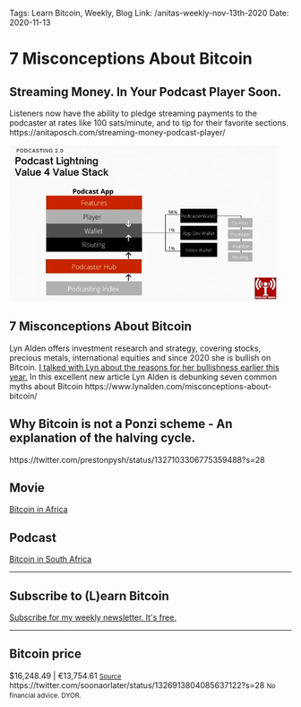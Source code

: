Tags: Learn Bitcoin, Weekly, Blog
Link: /anitas-weekly-nov-13th-2020
Date: 2020-11-13

# 7 Misconceptions About Bitcoin

<h2>Streaming Money. In Your Podcast Player Soon.</h2>
Listeners now have the ability to pledge streaming payments to the podcaster at rates like 100 sats/minute, and to tip for their favorite sections.
https://anitaposch.com/streaming-money-podcast-player/

![Podcasting 2.0 Value Stack](assets/_W0002-value-stack-podcasting20.jpg)

<h2>7 Misconceptions About Bitcoin</h2>
Lyn Alden offers investment research and strategy, covering stocks, precious metals, international equities and since 2020 she is bullish on Bitcoin. <a href="https://bitcoinundco.com/en/lyn-alden/" target="_blank" rel="noopener noreferrer">I talked with Lyn about the reasons for her bullishness earlier this year.</a>
In this excellent new article Lyn Alden is debunking seven common myths about Bitcoin
https://www.lynalden.com/misconceptions-about-bitcoin/

<h2>Why Bitcoin is not a Ponzi scheme - An explanation of the halving cycle.</h2>
https://twitter.com/prestonpysh/status/1327103306775359488?s=28

<h2>Movie</h2>
<a href="https://youtu.be/VTzpHQzBE" target="_blank" rel="noopener noreferrer">Bitcoin in Africa</a>

<h2>Podcast</h2>
<a href="https://bitcoinundco.com/en/grey-jabesi/" target="_blank" rel="noopener noreferrer">Bitcoin in South Africa</a>

---
## Subscribe to (L)earn Bitcoin

[Subscribe for my weekly newsletter. It's free.](https://anita.link/weekly)

---
<div class="white-box">
<h2>Bitcoin price</h2>
$16,248.49 | €13,754.61
<small><a href="https://www.coingecko.com/en/coins/bitcoin" target="_blank" rel="noopener noreferrer">Source</a></small>
</div>
https://twitter.com/soonaorlater/status/1326913804085637122?s=28
<small>No financial advice. DYOR.</small>